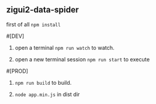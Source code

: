 ## zigui2-data-spider

first of all `npm install`

#[DEV]
1. open a terminal `npm run watch` to watch. 

2. open a new terminal session `npm run start` to execute

#[PROD]
1. `npm run build` to build.

2. `node app.min.js` in dist dir 
